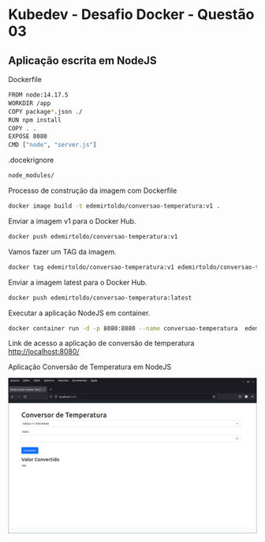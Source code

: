 # Kubedev - Desafio Docker - Questão 03

## Aplicação escrita em NodeJS

Dockerfile

```bash
FROM node:14.17.5
WORKDIR /app
COPY package*.json ./
RUN npm install
COPY . .
EXPOSE 8080
CMD ["node", "server.js"]
```

.docekrignore

```bash
node_modules/
```
 
Processo de construção da imagem com Dockerfile

```bash
docker image build -t edemirtoldo/conversao-temperatura:v1 .
```
Enviar a imagem v1 para o Docker Hub.

```bash
docker push edemirtoldo/conversao-temperatura:v1
```

Vamos fazer um TAG da imagem.

```bash
docker tag edemirtoldo/conversao-temperatura:v1 edemirtoldo/conversao-temperatura:latest
```

Enviar a imagem latest para o Docker Hub.

```bash
docker push edemirtoldo/conversao-temperatura:latest
```

Executar a aplicação NodeJS em container.

```bash
docker container run -d -p 8080:8080 --name conversao-temperatura  edemirtoldo/conversao-temperatura:v1
```

Link de acesso a aplicação de conversão de temperatura <http://localhost:8080/>

Aplicação Conversão de Temperatura em NodeJS

![nodejs](https://github.com/edemirtoldo/conversao-temperatura/blob/main/img/conversaotemperatura.png)
